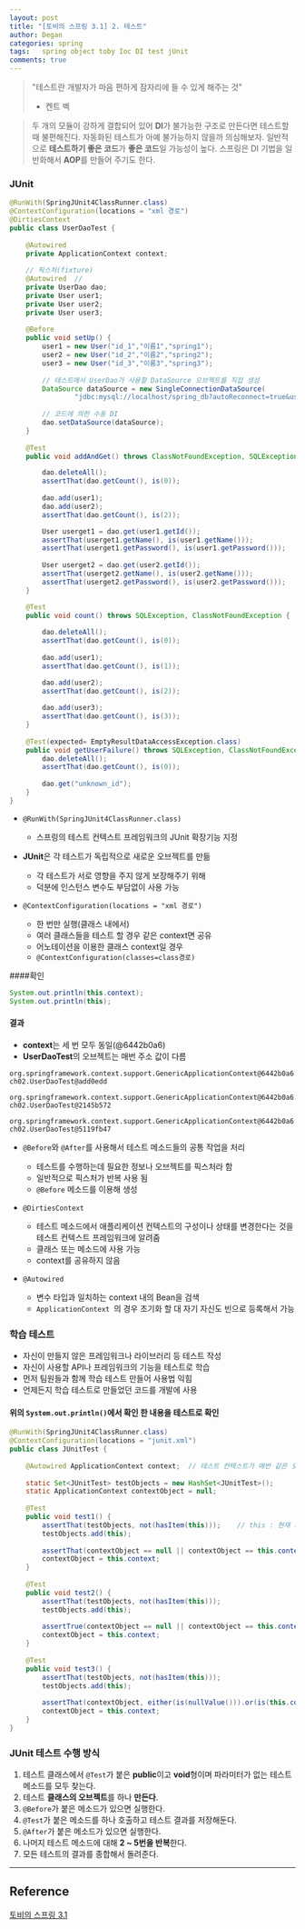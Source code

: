 ```yaml
---
layout: post
title: "[토비의 스프링 3.1] 2. 테스트"
author: Degan
categories: spring
tags:	spring object toby Ioc DI test jUnit
comments: true
---
```


>"테스트란 개발자가 마음 편하게 잠자리에 들 수 있게 해주는 것"
>- 켄트 벡

>두 개의 모듈이 강하게 결합되어 있어 **DI**가 불가능한 구조로 만든다면 테스트할 때 불편해진다. 
>자동화된 테스트가 아예 불가능하지 않을까 의심해보자. 
>일반적으로 **테스트하기 좋은 코드**가 **좋은 코드**일 가능성이 높다.
>스프링은 DI 기법을 일반화해서 **AOP**를 만들어 주기도 한다.

### JUnit

```java
@RunWith(SpringJUnit4ClassRunner.class)  
@ContextConfiguration(locations = "xml 경로")
@DirtiesContext	
public class UserDaoTest {
	
	@Autowired
	private ApplicationContext context;	
	
	// 픽스처(fixture)
	@Autowired	// 
	private UserDao dao;	
	private User user1;
	private User user2;
	private User user3;
	
	@Before
	public void setUp() {		
		user1 = new User("id_1","이름1","spring1");
		user2 = new User("id_2","이름2","spring2");
		user3 = new User("id_3","이름3","spring3");
		
		// 테스트에서 UserDao가 사용할 DataSource 오브젝트를 직접 생성
		DataSource dataSource = new SingleConnectionDataSource(
				"jdbc:mysql://localhost/spring_db?autoReconnect=true&useSSL=false","id","password",true);
		
		// 코드에 의한 수동 DI
		dao.setDataSource(dataSource);
	}
	
	@Test
	public void addAndGet() throws ClassNotFoundException, SQLException {

		dao.deleteAll();
		assertThat(dao.getCount(), is(0));
		
		dao.add(user1);
		dao.add(user2);
		assertThat(dao.getCount(), is(2));

		User userget1 = dao.get(user1.getId());
		assertThat(userget1.getName(), is(user1.getName()));
		assertThat(userget1.getPassword(), is(user1.getPassword()));
		
		User userget2 = dao.get(user2.getId());
		assertThat(userget2.getName(), is(user2.getName()));
		assertThat(userget2.getPassword(), is(user2.getPassword()));
	}

	@Test
	public void count() throws SQLException, ClassNotFoundException {
		
		dao.deleteAll();
		assertThat(dao.getCount(), is(0));
		
		dao.add(user1);
		assertThat(dao.getCount(), is(1));

		dao.add(user2);
		assertThat(dao.getCount(), is(2));
		
		dao.add(user3);
		assertThat(dao.getCount(), is(3));
	}
	
	@Test(expected= EmptyResultDataAccessException.class)
	public void getUserFailure() throws SQLException, ClassNotFoundException {
		dao.deleteAll();
		assertThat(dao.getCount(), is(0));
		
		dao.get("unknown_id");
	}
}
```

- `@RunWith(SpringJUnit4ClassRunner.class)`
	- 스프링의 테스트 컨텍스트 프레임워크의 JUnit 확장기능 지정

- **JUnit**은 각 테스트가 독립적으로 새로운 오브젝트를 만듦
	- 각 테스트가 서로 영향을 주지 않게 보장해주기 위해
	- 덕분에 인스턴스 변수도 부담없이 사용 가능
	
- `@ContextConfiguration(locations = "xml 경로")`
	- 한 번만 실행(클래스 내에서)
	- 여러 클래스들을 테스트 할 경우 같은 context면 공유
	- 어노테이션을 이용한 클래스 context일 경우
	- `@ContextConfiguration(classes=class경로)`

####확인

```java
System.out.println(this.context);
System.out.println(this);
```

#### 결과

- **context**는 세 번 모두 동일(@6442b0a6)
- **UserDaoTest**의 오브젝트는 매번 주소 값이 다름

```
org.springframework.context.support.GenericApplicationContext@6442b0a6:
ch02.UserDaoTest@add0edd

org.springframework.context.support.GenericApplicationContext@6442b0a6:
ch02.UserDaoTest@2145b572

org.springframework.context.support.GenericApplicationContext@6442b0a6:
ch02.UserDaoTest@5119fb47
```

- `@Before`와 `@After`를 사용해서 테스트 메소드들의 공통 작업을 처리
	- 테스트를 수행하는데 필요한 정보나 오브젝트를 픽스처라 함
	- 일반적으로 픽스처가 반복 사용 됨
	- `@Before` 메소드를 이용해 생성 
	
- `@DirtiesContext`
	- 테스트 메소드에서 애플리케이션 컨텍스트의 구성이나 상태를 변경한다는 것을 테스트 컨텍스트 프레임워크에 알려줌
	- 클래스 또는 메소드에 사용 가능
	- context를 공유하지 않음

- `@Autowired`
	- 변수 타입과 일치하는 context 내의 Bean을 검색
	- `ApplicationContext `의 경우 초기화 할 대 자기 자신도 빈으로 등록해서 가능

### 학습 테스트

- 자신이 만들지 않은 프레임워크나 라이브러리 등 테스트 작성
- 자신이 사용할 API나 프레임워크의 기능을 테스트로 학습
- 먼저 팀원들과 함께 학습 테스트 만들어 사용법 익힘
- 언제든지 학습 테스트로 만들었던 코드를 개발에 사용

#### 위의 `System.out.println()`에서 확인 한 내용을 테스트로 확인

```java
@RunWith(SpringJUnit4ClassRunner.class)
@ContextConfiguration(locations = "junit.xml")
public class JUnitTest {
	
	@Autowired ApplicationContext context;	// 테스트 컨텍스트가 매번 같은 오브젝트인지 테스트
	
	static Set<JUnitTest> testObjects = new HashSet<JUnitTest>();
	static ApplicationContext contextObject = null;
	
	@Test 
	public void test1() {
		assertThat(testObjects, not(hasItem(this)));	// this : 현재 테스트 오브젝트
		testObjects.add(this);
		
		assertThat(contextObject == null || contextObject == this.context, is(true));
		contextObject = this.context;
	}
	
	@Test
	public void test2() {
		assertThat(testObjects, not(hasItem(this)));
		testObjects.add(this);
		
		assertTrue(contextObject == null || contextObject == this.context);
		contextObject = this.context;
	}
	
	@Test
	public void test3() {
		assertThat(testObjects, not(hasItem(this)));
		testObjects.add(this);
		
		assertThat(contextObject, either(is(nullValue())).or(is(this.context)));
		contextObject = this.context;
	}
}
```

### JUnit 테스트 수행 방식

1. 테스트 클래스에서 `@Test`가 붙은 **public**이고 **void**형이며 파라미터가 없는 테스트 메소드를 모두 찾는다.
2. 테스트 **클래스의 오브젝트**를 하나 **만든다**.
3. `@Before`가 붙은 메소드가 있으면 실행한다.
4. `@Test`가 붙은 메소드를 하나 호출하고 테스트 결과를 저장해둔다.
5. `@After`가 붙은 메소드가 있으면 실행한다.
6. 나머지 테스트 메소드에 대해 **2 ~ 5번을 반복**한다.
7. 모든 테스트의 결과를 종합해서 돌려준다.

---

## Reference

[토비의 스프링 3.1](http://www.acornpub.co.kr/book/toby-spring3.1-vol1)
